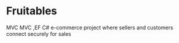 # Fruitables
MVC MVC ,EF C# e-commerce project where sellers and customers connect securely for sales 
